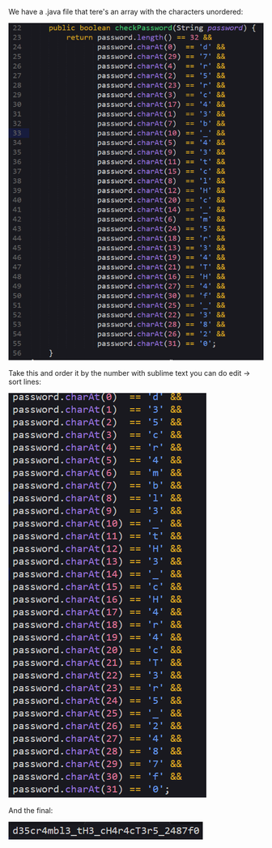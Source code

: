 We have a .java file that tere's an array with the characters unordered:

![image1](/images/picoctf2019-vaultdoor1/picoctf2019-vaultdoor1.png)

Take this and order it by the number with sublime text you can do edit -> sort lines:

![image2](/images/picoctf2019-vaultdoor1/picoctf2019-vaultdoor12.png)

And the final:

![image3](/images/picoctf2019-vaultdoor1/picoctf2019-vaultdoor13.png)
